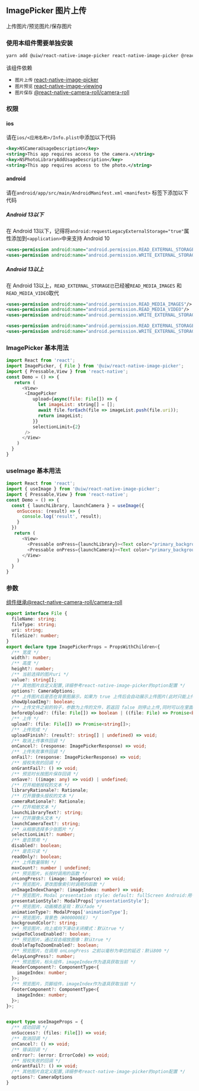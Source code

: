 ImagePicker 图片上传
---
上传图片/预览图片/保存图片

### 使用本组件需要单独安装
```bash
yarn add @uiw/react-native-image-picker react-native-image-picker @react-native-camera-roll/camera-roll react-native-image-viewing
```
该组件依赖
- `图片上传` [react-native-image-picker](https://github.com/react-native-image-picker/react-native-image-picker)
- `图片预览` [react-native-image-viewing](https://github.com/jobtoday/react-native-image-viewing)
- `图片保存` [@react-native-camera-roll/camera-roll](https://github.com/react-native-cameraroll/react-native-cameraroll)

### 权限

#### ios
请在`ios/<应用名称>/Info.plist`中添加以下代码
```xml
<key>NSCameraUsageDescription</key>
<string>This app requires access to the camera.</string>
<key>NSPhotoLibraryAddUsageDescription</key>
<string>This app requires access to the photo.</string>
```

#### android
请在`android/app/src/main/AndroidManifest.xml` `<manifest>` 标签下添加以下代码

##### Android 13以下
在 Android 13以下，记得将`android:requestLegacyExternalStorage="true"`属性添加到`<application>`中来支持 Android 10
```xml
<uses-permission android:name="android.permission.READ_EXTERNAL_STORAGE"/>
<uses-permission android:name="android.permission.WRITE_EXTERNAL_STORAGE"/>
```

##### Android 13以上
在 Android 13以上，`READ_EXTERNAL_STORAGE已`已经被`READ_MEDIA_IMAGES` 和 `READ_MEDIA_VIDEO`取代
```xml
<uses-permission android:name="android.permission.READ_MEDIA_IMAGES"/>
<uses-permission android:name="android.permission.READ_MEDIA_VIDEO"/>
<uses-permission android:name="android.permission.WRITE_EXTERNAL_STORAGE"/>
```

```xml
<uses-permission android:name="android.permission.READ_EXTERNAL_STORAGE"/>
<uses-permission android:name="android.permission.WRITE_EXTERNAL_STORAGE"/>
```

### ImagePicker 基本用法

```js
import React from 'react';
import ImagePicker, { File } from '@uiw/react-native-image-picker';
import { Pressable,View } from 'react-native';
const Demo = () => {
   return (
      <View>
       <ImagePicker
          upload={async(file: File[]) => {
            let imageList: string[] = [];
            await file.forEach(file => imageList.push(file.uri));
            return imageList;
          }}
          selectionLimit={2}
       />
      </View>
    )
  }
}
```

### useImage 基本用法

```js
import React from 'react';
import { useImage } from '@uiw/react-native-image-picker';
import { Pressable,View } from 'react-native';
const Demo = () => {
  const { launchLibrary, launchCamera } = useImage({
    onSuccess: (result) => {
      console.log('result', result);
    }
  })
   return (
      <View>
        <Pressable onPress={launchLibrary}><Text color="primary_background">打开相册</Text></Pressable>
        <Pressable onPress={launchCamera}><Text color="primary_background">打开摄像头</Text></Pressable>
      </View>
    )
  }
}
```

### 参数
[组件继承@react-native-camera-roll/camera-roll](https://github.com/react-native-cameraroll/react-native-cameraroll)
```ts
export interface File {
  fileName: string;
  fileType: string;
  uri: string;
  fileSize?: number;
}
export declare type ImagePickerProps = PropsWithChildren<{
  /** 宽度 */
  width?: number;
  /** 高度 */
  height?: number;
  /** 当前选择的图片uri */
  value?: string[];
  /** 其他图片自定义配置,详细参考react-native-image-picker的option配置 */
  options?: CameraOptions;
  /** 上传图片后是否在背景图展示，如果为 true 上传后会自动展示上传图片(此时只能上传一张) */
  showUploadImg?: boolean;
  /** 上传文件之前的钩子，参数为上传的文件，若返回 false 则停止上传,同时可以在里面执行一些上传提示操作 */
  beforeUpload?: (file: File[]) => boolean | ((file: File) => Promise<boolean>);
  /** 上传 */
  upload?: (file: File[]) => Promise<string[]>;
  /** 上传完成 */
  uploadFinish?: (result?: string[] | undefined) => void;
  /** 取消上传事件回调 */
  onCancel?: (response: ImagePickerResponse) => void;
  /** 上传失败事件回调 */
  onFail?: (response: ImagePickerResponse) => void;
  /** 授权失败的回调 */
  onGrantFail?: () => void;
  /** 预览时长按图片保存回调 */
  onSave?: ((image: any) => void) | undefined;
  /** 打开相册授权的文本 */
  libraryRationale?: Rationale;
  /** 打开摄像头授权的文本 */
  cameraRationale?: Rationale;
  /** 打开相册文本 */
  launchLibraryText?: string;
  /** 打开摄像头文本 */
  launchCameraText?: string;
  /** 从相册选择多少张图片 */
  selectionLimit?: number;
  /** 是否禁用 */
  disabled?: boolean;
  /** 是否只读 */
  readOnly?: boolean;
  /** 上传数量限制 */
  maxCount?: number | undefined;
  /** 预览图片，长按时调用的函数 */
  onLongPress?: (image: ImageSource) => void;
  /** 预览图片，更改图像索引时调用的函数 */
  onImageIndexChange?: (imageIndex: number) => void;
  /** 预览图片，Modal presentation style: default: fullScreen Android:用于overFullScreen隐藏StatusBar */
  presentationStyle?: ModalProps['presentationStyle'];
  /** 预览图片，动画模态呈现：默认fade */
  animationType?: ModalProps['animationType'];
  /** 预览图片，背景色（#000000EE） */
  backgroundColor?: string;
  /** 预览图片，向上或向下滑动关闭模式：默认true */
  swipeToCloseEnabled?: boolean;
  /** 预览图片，通过双击缩放图像：默认true */
  doubleTapToZoomEnabled?: boolean;
  /** 预览图片，在调用 onLongPress 之前以毫秒为单位的延迟：默认800 */
  delayLongPress?: number;
  /** 预览图片，标头组件，imageIndex作为道具获取当前 */
  HeaderComponent?: ComponentType<{
    imageIndex: number;
  }>;
  /** 预览图片，页脚组件，imageIndex作为道具获取当前 */
  FooterComponent?: ComponentType<{
    imageIndex: number;
  }>;
}>;


export type useImageProps = {
  /** 成功回调 */
  onSuccess?: (files: File[]) => void;
  /** 取消回调 */
  onCancel?: () => void;
  /** 错误回调 */
  onError?: (error: ErrorCode) => void;
  /** 授权失败的回调 */
  onGrantFail?: () => void;
  /** 其他图片自定义配置,详细参考react-native-image-picker的option配置 */
  options?: CameraOptions
}
```
